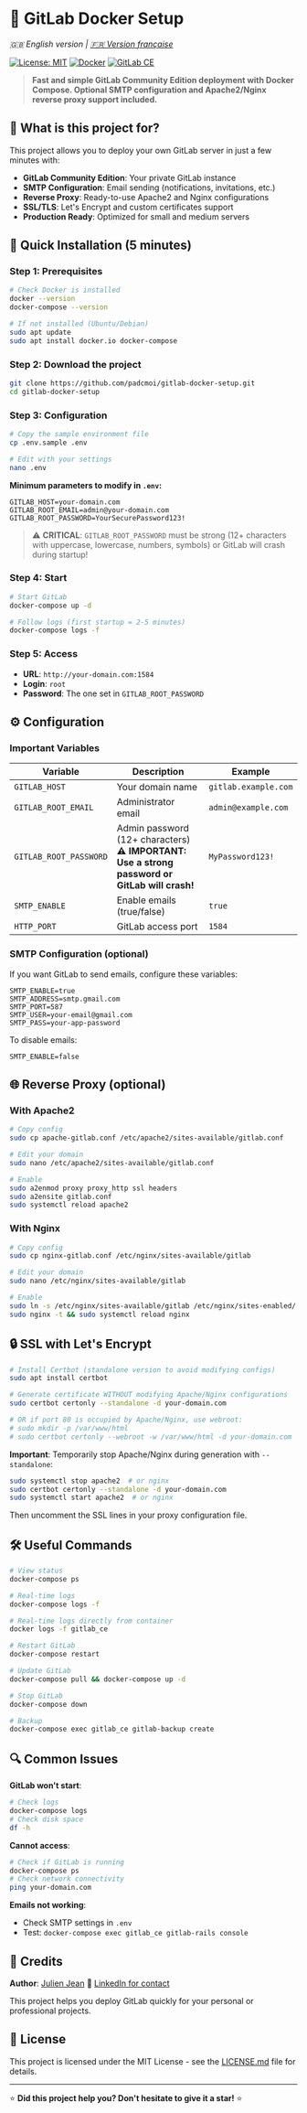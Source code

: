 # 🚀 GitLab Docker Setup

_🇬🇧 English version | [🇫🇷 Version française](readme-fr.md)_

[![License: MIT](https://img.shields.io/badge/License-MIT-yellow.svg)](https://opensource.org/licenses/MIT)
[![Docker](https://img.shields.io/badge/Docker-20.10+-blue.svg)](https://docker.com)
[![GitLab CE](https://img.shields.io/badge/GitLab-CE%20Latest-orange.svg)](https://gitlab.com)

> **Fast and simple GitLab Community Edition deployment with Docker Compose. Optional SMTP configuration and Apache2/Nginx reverse proxy support included.**

## 🎯 What is this project for?

This project allows you to deploy your own GitLab server in just a few minutes with:

- **GitLab Community Edition**: Your private GitLab instance
- **SMTP Configuration**: Email sending (notifications, invitations, etc.)
- **Reverse Proxy**: Ready-to-use Apache2 and Nginx configurations
- **SSL/TLS**: Let's Encrypt and custom certificates support
- **Production Ready**: Optimized for small and medium servers

## 🚀 Quick Installation (5 minutes)

### Step 1: Prerequisites

```bash
# Check Docker is installed
docker --version
docker-compose --version

# If not installed (Ubuntu/Debian)
sudo apt update
sudo apt install docker.io docker-compose
```

### Step 2: Download the project

```bash
git clone https://github.com/padcmoi/gitlab-docker-setup.git
cd gitlab-docker-setup
```

### Step 3: Configuration

```bash
# Copy the sample environment file
cp .env.sample .env

# Edit with your settings
nano .env
```

**Minimum parameters to modify in `.env`:**

```env
GITLAB_HOST=your-domain.com
GITLAB_ROOT_EMAIL=admin@your-domain.com
GITLAB_ROOT_PASSWORD=YourSecurePassword123!
```

> ⚠️ **CRITICAL**: `GITLAB_ROOT_PASSWORD` must be strong (12+ characters with uppercase, lowercase, numbers, symbols) or GitLab will crash during startup!

### Step 4: Start

```bash
# Start GitLab
docker-compose up -d

# Follow logs (first startup = 2-5 minutes)
docker-compose logs -f
```

### Step 5: Access

- **URL**: `http://your-domain.com:1584`
- **Login**: `root`
- **Password**: The one set in `GITLAB_ROOT_PASSWORD`

## ⚙️ Configuration

### Important Variables

| Variable               | Description                                                                                   | Example              |
| ---------------------- | --------------------------------------------------------------------------------------------- | -------------------- |
| `GITLAB_HOST`          | Your domain name                                                                              | `gitlab.example.com` |
| `GITLAB_ROOT_EMAIL`    | Administrator email                                                                           | `admin@example.com`  |
| `GITLAB_ROOT_PASSWORD` | Admin password (12+ characters) **⚠️ IMPORTANT: Use a strong password or GitLab will crash!** | `MyPassword123!`     |
| `SMTP_ENABLE`          | Enable emails (true/false)                                                                    | `true`               |
| `HTTP_PORT`            | GitLab access port                                                                            | `1584`               |

### SMTP Configuration (optional)

If you want GitLab to send emails, configure these variables:

```env
SMTP_ENABLE=true
SMTP_ADDRESS=smtp.gmail.com
SMTP_PORT=587
SMTP_USER=your-email@gmail.com
SMTP_PASS=your-app-password
```

To disable emails:

```env
SMTP_ENABLE=false
```

## 🌐 Reverse Proxy (optional)

### With Apache2

```bash
# Copy config
sudo cp apache-gitlab.conf /etc/apache2/sites-available/gitlab.conf

# Edit your domain
sudo nano /etc/apache2/sites-available/gitlab.conf

# Enable
sudo a2enmod proxy proxy_http ssl headers
sudo a2ensite gitlab.conf
sudo systemctl reload apache2
```

### With Nginx

```bash
# Copy config
sudo cp nginx-gitlab.conf /etc/nginx/sites-available/gitlab

# Edit your domain
sudo nano /etc/nginx/sites-available/gitlab

# Enable
sudo ln -s /etc/nginx/sites-available/gitlab /etc/nginx/sites-enabled/
sudo nginx -t && sudo systemctl reload nginx
```

## 🔒 SSL with Let's Encrypt

```bash
# Install Certbot (standalone version to avoid modifying configs)
sudo apt install certbot

# Generate certificate WITHOUT modifying Apache/Nginx configurations
sudo certbot certonly --standalone -d your-domain.com

# OR if port 80 is occupied by Apache/Nginx, use webroot:
# sudo mkdir -p /var/www/html
# sudo certbot certonly --webroot -w /var/www/html -d your-domain.com
```

**Important**: Temporarily stop Apache/Nginx during generation with `--standalone`:

```bash
sudo systemctl stop apache2  # or nginx
sudo certbot certonly --standalone -d your-domain.com
sudo systemctl start apache2  # or nginx
```

Then uncomment the SSL lines in your proxy configuration file.

## 🛠️ Useful Commands

```bash
# View status
docker-compose ps

# Real-time logs
docker-compose logs -f

# Real-time logs directly from container
docker logs -f gitlab_ce

# Restart GitLab
docker-compose restart

# Update GitLab
docker-compose pull && docker-compose up -d

# Stop GitLab
docker-compose down

# Backup
docker-compose exec gitlab_ce gitlab-backup create
```

## 🔍 Common Issues

**GitLab won't start**:

```bash
# Check logs
docker-compose logs
# Check disk space
df -h
```

**Cannot access**:

```bash
# Check if GitLab is running
docker-compose ps
# Check network connectivity
ping your-domain.com
```

**Emails not working**:

- Check SMTP settings in `.env`
- Test: `docker-compose exec gitlab_ce gitlab-rails console`

## 🙏 Credits

**Author**: [Julien Jean](https://www.linkedin.com/in/julienjean-nice/) 💼 [LinkedIn for contact](https://www.linkedin.com/in/julienjean-nice/)

This project helps you deploy GitLab quickly for your personal or professional projects.

## 📄 License

This project is licensed under the MIT License - see the [LICENSE.md](LICENSE.md) file for details.

---

⭐ **Did this project help you? Don't hesitate to give it a star!** ⭐
